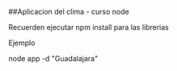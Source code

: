 ##Aplicacion del clima - curso node

Recuerden ejecutar npm install para las librerias

Ejemplo

node app -d "Guadalajara"